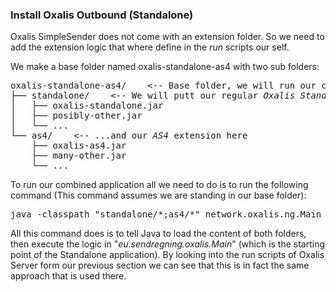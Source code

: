 ### Install Oxalis Outbound (Standalone)

Oxalis SimpleSender does not come with an extension folder. So we need to add the extension logic that where define in the _run_ scripts our self.

We make a base folder named oxalis-standalone-as4 with two sub folders:
<pre>
oxalis-standalone-as4/    <-- Base folder, we will run our commands from here
├── standalone/    <-- We will putt our regular <em>Oxalis Standalone</em> application here...
│   ├── oxalis-standalone.jar
│   ├── posibly-other.jar
│   └── ...
└── as4/    <-- ...and our <em>AS4</em> extension here
    ├── oxalis-as4.jar
    ├── many-other.jar
    └── ...
</pre>

To run our combined application all we need to do is to run the following command (This command assumes we are standing in our base folder):
<pre>
java -classpath "standalone/*;as4/*" network.oxalis.ng.Main [followd by the argument like -f c:\some-invoice.xml]
</pre>

All this command does is to tell Java to load the content of both folders, then execute the logic in "_eu.sendregning.oxalis.Main_" (which is the starting point of the Standalone application).
By looking into the run scripts of Oxalis Server form our previous section we can see that this is in fact the same approach that is used there.
